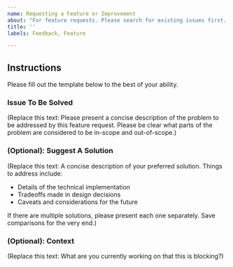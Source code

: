 ```yaml
---
name: Requesting a Feature or Improvement
about: "For feature requests. Please search for existing issues first. Also see CONTRIBUTING.md"
title: ''
labels: Feedback, Feature

---
```


## Instructions

Please fill out the template below to the best of your ability.

### Issue To Be Solved

(Replace this text:
Please present a concise description of the problem to be addressed by this feature request.
Please be clear what parts of the problem are considered to be in-scope and out-of-scope.)

### (Optional): Suggest A Solution

(Replace this text: A concise description of your preferred solution. Things to address include:

* Details of the technical implementation
* Tradeoffs made in design decisions
* Caveats and considerations for the future

If there are multiple solutions, please present each one separately. Save comparisons for the very end.)

### (Optional): Context

(Replace this text:
What are you currently working on that this is blocking?)
